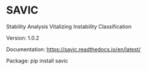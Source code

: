 # SAVIC
Stability Analysis Vitalizing Instability Classification

Version: 1.0.2 

Documentation: https://savic.readthedocs.io/en/latest/

Package: pip install savic 
